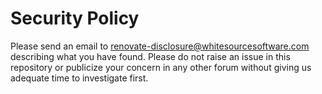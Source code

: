 # Security Policy

Please send an email to [renovate-disclosure@whitesourcesoftware.com](mailto:renovate-disclosure@whitesourcesoftware.com) describing what you have found.
Please do not raise an issue in this repository or publicize your concern in any other forum without giving us adequate time to investigate first.
